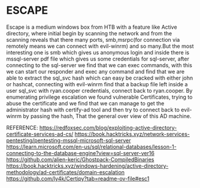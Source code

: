 # ESCAPE
Escape is a medium windows box from HTB with a feature like Active directory, where initial begin by scanning the network and from the  scanning reveals that there many ports, smb,msrpc(for connection via remotely means we can connect with evil-winrm) and so many.But the most interesting one is smb which gives us anonymous login and inside there is mssql-server pdf file which gives us some credentials for sql-server, after connecting to the sql-server we find that we can exec commands, with this we can start our responder and exec any command and find that we are able to extract the sql_svc hash which can easy be cracked with either john or hashcat, connecting with evil-winrm find that a backup file left inside a user sql_svc with ryan.cooper credentials, connect back to ryan.cooper. By enumerating privilege escalation we found vulnerable Certificates, trying to abuse the certificate and we find that we can manage to get the administrator hash with certify-ad tool and then try to connect back to evil-winrm by passing the hash, That the general over view of this AD machine.


REFERENCE:
https://redfoxsec.com/blog/exploiting-active-directory-certificate-services-ad-cs/
https://book.hacktricks.xyz/network-services-pentesting/pentesting-mssql-microsoft-sql-server
https://learn.microsoft.com/en-us/sql/relational-databases/lesson-1-connecting-to-the-database-engine?view=sql-server-ver16
https://github.com/alien-keric/Ghostpack-CompiledBinaries
https://book.hacktricks.xyz/windows-hardening/active-directory-methodology/ad-certificates/domain-escalation
https://github.com/ly4k/Certipy?tab=readme-ov-file#esc1
